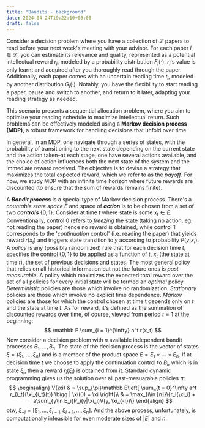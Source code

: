 ```yaml
---
title: "Bandits - background"
date: 2024-04-24T19:22:10+08:00
draft: false
---
```


Consider a decision problem where you have a collection of $\mathcal L$ papers to read before your next week's meeting with your advisor. For each paper $l \in \mathcal L$, you can estimate its relevance and quality, represented as a potential intellectual reward $r_i$, modeled by a probability distribution $F_i(\cdot)$. $r_i$'s value is only learnt and acquired after you thoroughly read through the paper. Additionally, each paper comes with an uncertain reading time $t_i$, modeled by another distribution $G_i(\cdot)$. Notably, you have the flexibility to start reading a paper, pause and switch to another, and return to it later, adapting your reading strategy as needed.

This scenario presents a sequential allocation problem, where you aim to optimize your reading schedule to maximize intellectual return. Such problems can be effectively modeled using a **Markov decision process (MDP)**, a robust framework for handling decisions that unfold over time.

In general, in an MDP, one navigate through a series of states, with the probability of transitioning to the next state depending on the current state and the action taken–at each stage, one have several actions available, and the choice of action influences both the next state of the system and the immediate reward received. The objective is to devise a strategy that maximizes the total expected reward, which we refer to as the *payoff*. For now, we study MDP with an infinite time horizon where future rewards are discounted (to ensure that the sum of rewards remains finite).

A ***Bandit process*** is a special type of Markov decision process. There's a *countable state space $E$* and space of ***action*** is to be chosen from a set of two ***controls*** $\{0, 1\}$. Consider at time $t$ where state is some $x_t\in E$. Conventionally, control $0$ refers to *freezing* the state (taking no action, eg. not reading the paper) hence no reward is obtained, while control $1$ corresponds to the '*continuation* control' (i.e. reading the paper) that yields reward $r(x_t)$ and triggers state transition to $y$ according to probability $P(y|x_t)$. A *policy* is any (possibly randomized) rule that for each decision time $t$, specifies the control $\{0, 1\}$ to be applied as a function of $t$, $x_t$ (the state at time $t$), the set of previous decisions and states. The most general policy that relies on all historical information but not the future ones is *past- measurable*. A policy which maximizes the expected total reward over the set of all policies for every initial state will be termed an *optimal* policy. *Deterministic* policies are those which involve no randomization. *Stationary* policies are those which involve no explicit time dependence. *Markov* policies are those for which the control chosen at time t depends only on $t$ and the state at time $t$. As for reward, it's defined as the summation of discounted rewards over time, of course, viewed from period $t = 1$ at the beginning:
$$
\mathbb E \sum_{i = 1}^{\infty} a^t r(x_t)
$$
Now consider a decision problem with $n$ available independent bandit processes $B_1, . . . , B_n$. The state of the decision process is the vector of states $ξ = (ξ_1,...,ξ_n)$ and is a member of the product space $E = E_1 \times \cdots \times E_n$. If at decision time $t$ we choose to apply the continuation control to $B_i$, which is in state $ξ_i$, then a reward $r_i(ξ_i)$ is obtained from it. Standard dynamic programming gives us the solution over all past-mesuarable policies $\pi$:
$$
\begin{align}
V(\xi) & = \sup_{\pi}\mathbb E\left[ \sum_{t = 0}^\infty a^t r_{i_t}(\xi_{i_t}(t)) \bigg | \xi(0) = \xi \right]\\
& = \max_{i\in [n]}\{r_i(\xi_i) + a\sum_{y\in E_i}P_i(y|\xi_i)V(y, \xi_{-i})\}
\end{align}
$$
btw, $\xi_{-i} = [\xi_1, \ldots, \xi_{i - 1}, \xi_{i + 1}, \ldots, \xi_n]$. And the above process, unfortunately, is computationally infeasible for even moderate sizes of $|E|$ and $n$.
